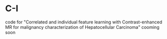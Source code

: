 # C-I
code for "Correlated and individual feature learning with Contrast-enhanced MR for malignancy characterization of Hepatocellular Carcinoma"
cooming soon
